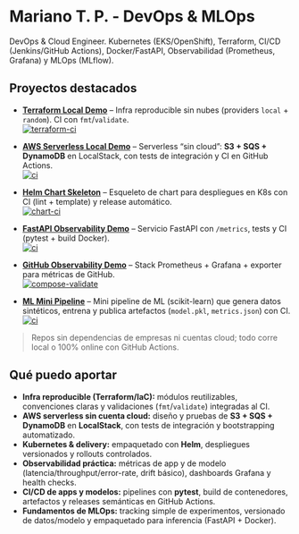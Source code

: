 # Mariano T. P. - DevOps & MLOps

DevOps & Cloud Engineer. Kubernetes (EKS/OpenShift), Terraform, CI/CD (Jenkins/GitHub Actions),
Docker/FastAPI, Observabilidad (Prometheus, Grafana) y MLOps (MLflow).

## Proyectos destacados

- **[Terraform Local Demo](https://github.com/mariano-tp/terraform-local-demo)** – Infra reproducible sin nubes (providers `local` + `random`). CI con `fmt`/`validate`.  
  [![terraform-ci](https://github.com/mariano-tp/terraform-local-demo/actions/workflows/terraform-ci.yml/badge.svg?branch=main&style=flat-square)](https://github.com/mariano-tp/terraform-local-demo/actions/workflows/terraform-ci.yml)

- **[AWS Serverless Local Demo](https://github.com/mariano-tp/aws-serverless-local-demo)** – Serverless “sin cloud”: **S3 + SQS + DynamoDB** en LocalStack, con tests de integración y CI en GitHub Actions.  
  [![ci](https://github.com/mariano-tp/aws-serverless-local-demo/actions/workflows/ci.yml/badge.svg?branch=main&style=flat-square)](https://github.com/mariano-tp/aws-serverless-local-demo/actions/workflows/ci.yml)

- **[Helm Chart Skeleton](https://github.com/mariano-tp/helm-chart-skeleton)** – Esqueleto de chart para despliegues en K8s con CI (lint + template) y release automático.  
  [![chart-ci](https://github.com/mariano-tp/helm-chart-skeleton/actions/workflows/chart-ci.yml/badge.svg?branch=main&style=flat-square)](https://github.com/mariano-tp/helm-chart-skeleton/actions/workflows/chart-ci.yml)

- **[FastAPI Observability Demo](https://github.com/mariano-tp/fastapi-observability-demo)** – Servicio FastAPI con `/metrics`, tests y CI (pytest + build Docker).  
  [![ci](https://github.com/mariano-tp/fastapi-observability-demo/actions/workflows/ci.yml/badge.svg?branch=main&style=flat-square)](https://github.com/mariano-tp/fastapi-observability-demo/actions/workflows/ci.yml)

- **[GitHub Observability Demo](https://github.com/mariano-tp/github-observability-demo)** – Stack Prometheus + Grafana + exporter para métricas de GitHub.  
  [![compose-validate](https://github.com/mariano-tp/github-observability-demo/actions/workflows/compose-validate.yml/badge.svg?branch=main&style=flat-square)](https://github.com/mariano-tp/github-observability-demo/actions/workflows/compose-validate.yml)

- **[ML Mini Pipeline](https://github.com/mariano-tp/ml-mini-pipeline)** – Mini pipeline de ML (scikit-learn) que genera datos sintéticos, entrena y publica artefactos (`model.pkl`, `metrics.json`) con CI.  
  [![ci](https://github.com/mariano-tp/ml-mini-pipeline/actions/workflows/ci.yml/badge.svg?branch=main&style=flat-square)](https://github.com/mariano-tp/ml-mini-pipeline/actions/workflows/ci.yml)

> Repos sin dependencias de empresas ni cuentas cloud; todo corre local o 100% online con GitHub Actions.

## Qué puedo aportar
- **Infra reproducible (Terraform/IaC):** módulos reutilizables, convenciones claras y validaciones (`fmt`/`validate`) integradas al CI.
- **AWS serverless sin cuenta cloud:** diseño y pruebas de **S3 + SQS + DynamoDB** en **LocalStack**, con tests de integración y bootstrapping automatizado.
- **Kubernetes & delivery:** empaquetado con **Helm**, despliegues versionados y rollouts controlados.
- **Observabilidad práctica:** métricas de app y de modelo (latencia/throughput/error-rate, drift básico), dashboards Grafana y health checks.
- **CI/CD de apps y modelos:** pipelines con **pytest**, build de contenedores, artefactos y releases semánticas en GitHub Actions.
- **Fundamentos de MLOps:** tracking simple de experimentos, versionado de datos/modelo y empaquetado para inferencia (FastAPI + Docker).

